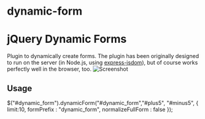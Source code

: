 # dynamic-form
jQuery Dynamic Forms
====================

Plugin to dynamically create forms. The plugin has been originally designed to run on the server (in Node.js, using [express-jsdom](http://github.com/fgnass/express-jsdom)), but of course works perfectly well in the browser, too.
![Screenshot](https://raw.githubusercontent.com/Hemant411/dynamic-form/master/screenshot.png)

## Usage

  $("#dynamic_form").dynamicForm("#dynamic_form","#plus5", "#minus5", {
		        limit:10,
		        formPrefix : "dynamic_form",
		        normalizeFullForm : false
		    });

